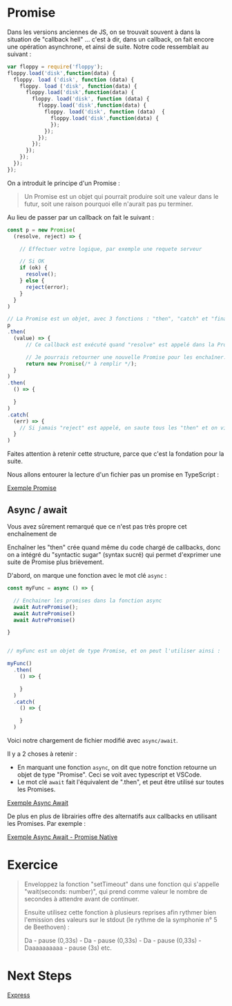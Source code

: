 # Promise

Dans les versions anciennes de JS, on se trouvait souvent à dans la situation de "callback hell" ... c'est à dir, dans un callback, on fait encore une opération asynchrone, et ainsi de suite. Notre code ressemblait au suivant :

```js
var floppy = require('floppy');
floppy.load('disk',function(data) {
  floppy. load ('disk', function (data) {
    floppy. load ('disk', function(data) {
      floppy.load('disk',function(data) {
        floppy. load('disk', function (data) {
          floppy.load('disk',function(data) {
            floppy. load('disk', function (data)  {
              floppy.load('disk',function(data) {
              });
            });
          });
        });
      });
    });
  });
});
```

On a introduit le principe d'un Promise : 

> Un Promise est un objet qui pourrait produire soit une valeur dans le futur, soit une raison pourquoi elle n'aurait pas pu terminer.

Au lieu de passer par un callback on fait le suivant :

```js
const p = new Promise(
  (resolve, reject) => {

    // Effectuer votre logique, par exemple une requete serveur

    // Si OK
    if (ok) {
      resolve();
    } else {
      reject(error);
    } 
  }
)

// La Promise est un objet, avec 3 fonctions : "then", "catch" et "finally"
p
.then(
  (value) => {
      // Ce callback est exécuté quand "resolve" est appelé dans la Promise

      // Je pourrais retourner une nouvelle Promise pour les enchaîner...
      return new Promise(/* à remplir */);
  }
)
.then(
  () => {

  }
)
.catch(
  (err) => {
    // Si jamais "reject" est appelé, on saute tous les "then" et on vient directement ici pour gérer les erreurs
  }
)

```

Faites attention à retenir cette structure, parce que c'est la fondation pour la suite.

Nous allons entourer la lecture d'un fichier pas un promise en TypeScript :

[Exemple Promise](../../src/typescript/promise.ts)



## Async / await

Vous avez sûrement remarqué que ce n'est pas très propre cet enchaînement de

Enchaîner les "then" crée quand même du code chargé de callbacks, donc on a intégré du "syntactic sugar" (syntax sucré) qui permet d'exprimer une suite de Promise plus brièvement.

D'abord, on marque une fonction avec le mot clé `async` : 

```js
const myFunc = async () => {

  // Enchainer les promises dans la fonction async
  await AutrePromise();
  await AutrePromise()
  await AutrePromise()

}


// myFunc est un objet de type Promise, et on peut l'utiliser ainsi :

myFunc()
  .then(
    () => {

    }
  )
  .catch(
    () => {

    }
  )


```

Voici notre chargement de fichier modifié avec `async/await`.

Il y a 2 choses à retenir :
* En marquant une fonction `async`, on dit que notre fonction retourne un objet de type "Promise". Ceci se voit avec typescript et VSCode.
* Le mot clé `await` fait l'équivalent de ".then", et peut être utilisé sur toutes les Promises.

[Exemple Async Await](../../src/typescript/async-await.ts)

De plus en plus de librairies offre des alternatifs aux callbacks en utilisant les Promises. Par exemple : 

[Exemple Async Await - Promise Native](../../src/typescript/load-file-async.ts)


# Exercice

> Enveloppez la fonction "setTimeout" dans une fonction qui s'appelle "wait(seconds: number)", qui prend comme valeur le nombre de secondes à attendre avant de continuer.
>
> Ensuite utilisez cette fonction à plusieurs reprises afin rythmer bien l'emission des valeurs sur le stdout (le rythme de la symphonie n° 5 de Beethoven) : 
>
> Da - pause (0,33s) - Da - pause (0,33s) - Da - pause (0,33s) - Daaaaaaaaaa - pause (3s) etc.


# Next Steps

[Express](../express/express.md)